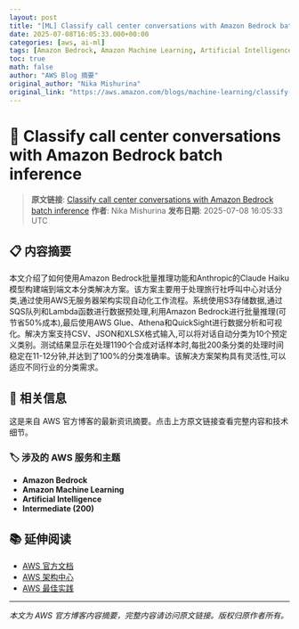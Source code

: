 ```yaml
---
layout: post
title: "[ML] Classify call center conversations with Amazon Bedrock batch inference"
date: 2025-07-08T16:05:33.000+00:00
categories: [aws, ai-ml]
tags: [Amazon Bedrock, Amazon Machine Learning, Artificial Intelligence, Intermediate (200)]
toc: true
math: false
author: "AWS Blog 摘要"
original_author: "Nika Mishurina"
original_link: "https://aws.amazon.com/blogs/machine-learning/classify-call-center-conversations-with-amazon-bedrock-batch-inference/"
---
```


# 🤖 Classify call center conversations with Amazon Bedrock batch inference

> **原文链接**: [Classify call center conversations with Amazon Bedrock batch inference](https://aws.amazon.com/blogs/machine-learning/classify-call-center-conversations-with-amazon-bedrock-batch-inference/)
> **作者**: Nika Mishurina
> **发布日期**: 2025-07-08 16:05:33 UTC

## 📋 内容摘要

本文介绍了如何使用Amazon Bedrock批量推理功能和Anthropic的Claude Haiku模型构建端到端文本分类解决方案。该方案主要用于处理旅行社呼叫中心对话分类,通过使用AWS无服务器架构实现自动化工作流程。系统使用S3存储数据,通过SQS队列和Lambda函数进行数据预处理,利用Amazon Bedrock进行批量推理(可节省50%成本),最后使用AWS Glue、Athena和QuickSight进行数据分析和可视化。解决方案支持CSV、JSON和XLSX格式输入,可以将对话自动分类为10个预定义类别。测试结果显示在处理1190个合成对话样本时,每批200条分类的处理时间稳定在11-12分钟,并达到了100%的分类准确率。该解决方案架构具有灵活性,可以适应不同行业的分类需求。

## 🔗 相关信息

这是来自 AWS 官方博客的最新资讯摘要。点击上方原文链接查看完整内容和技术细节。

### 🏷️ 涉及的 AWS 服务和主题

- **Amazon Bedrock**
- **Amazon Machine Learning**
- **Artificial Intelligence**
- **Intermediate (200)**

## 📚 延伸阅读

- [AWS 官方文档](https://docs.aws.amazon.com/)
- [AWS 架构中心](https://aws.amazon.com/architecture/)
- [AWS 最佳实践](https://aws.amazon.com/architecture/well-architected/)

---

*本文为 AWS 官方博客内容摘要，完整内容请访问原文链接。版权归原作者所有。*